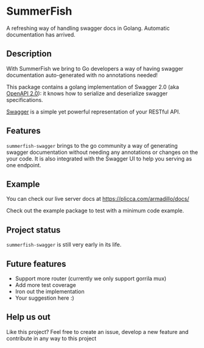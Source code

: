 # SummerFish
A refreshing way of handling swagger docs in Golang. Automatic documentation has arrived.

##  Description
With SummerFish we bring to Go developers a way of having swagger documentation auto-generated with no annotations needed!

This package contains a golang implementation of Swagger 2.0 (aka [OpenAPI 2.0](https://github.com/OAI/OpenAPI-Specification/blob/master/versions/2.0.md)):
it knows how to serialize and deserialize swagger specifications.

[Swagger](https://swagger.io/) is a simple yet powerful representation of your RESTful API.<br>

##  Features
`summerfish-swagger` brings to the go community a way of generating swagger documentation without needing any annotations or changes on the your code. It is also integrated with the Swagger UI to help you serving as one endpoint.

##  Example
You can check our live server docs at https://plicca.com/armadillo/docs/

Check out the example package to test with a minimum code example.

##  Project status
`summerfish-swagger` is still very early in its life.

##  Future features
- Support more router (currently we only support gorrila mux)
- Add more test coverage
- Iron out the implementation
- Your suggestion here :)

##  Help us out
Like this project? Feel free to create an issue, develop a new feature and contribute in any way to this project

